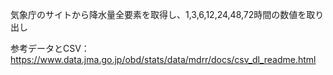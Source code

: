 気象庁のサイトから降水量全要素を取得し、1,3,6,12,24,48,72時間の数値を取り出し

参考データとCSV：
https://www.data.jma.go.jp/obd/stats/data/mdrr/docs/csv_dl_readme.html
